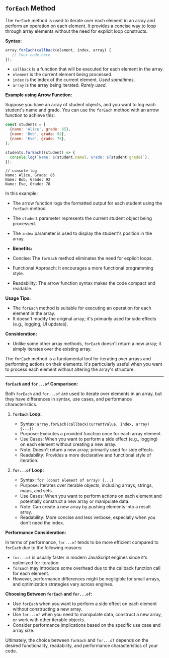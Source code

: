 ## `forEach` Method

The `forEach` method is used to iterate over each element in an array and perform an operation on each element. It
provides a concise way to loop through array elements without the need for explicit loop constructs.

**Syntax:**

```javascript
array.forEach(callback(element, index, array) {
   // Your code here
});
```

- `callback` is a function that will be executed for each element in the array.
- `element` is the current element being processed.
- `index` is the index of the current element. _Used sometimes_.
- `array` is the array being iterated. _Rarely used_.

**Example using Arrow Function:**

Suppose you have an array of student objects, and you want to log each student's name and grade. You can use
the `forEach` method with an arrow function to achieve this:

```javascript
const students = [
  {name: 'Alice', grade: 85},
  {name: 'Bob', grade: 92},
  {name: 'Eve', grade: 78},
];

students.forEach((student) => {
  console.log(`Name: ${student.name}, Grade: ${student.grade}`);
});
```

```text
// console log
Name: Alice, Grade: 85
Name: Bob, Grade: 92
Name: Eve, Grade: 78
```

In this example:

- The arrow function logs the formatted output for each student using the `forEach` method.
- The `student` parameter represents the current student object being processed.
- The `index` parameter is used to display the student's position in the array.

- **Benefits:**
- Concise: The `forEach` method eliminates the need for explicit loops.
- Functional Approach: It encourages a more functional programming style.
- Readability: The arrow function syntax makes the code compact and readable.

**Usage Tips:**

- The `forEach` method is suitable for executing an operation for each element in the array.
- It doesn't modify the original array; it's primarily used for side effects (e.g., logging, UI updates).

**Consideration:**

- Unlike some other array methods, `forEach` doesn't return a new array; it simply iterates over the existing array.

The `forEach` method is a fundamental tool for iterating over arrays and performing actions on their elements. It's
particularly useful when you want to process each element without altering the array's structure.

---

**`forEach` and `for...of` Comparison:**

Both `forEach` and `for...of` are used to iterate over elements in an array, but they have differences in syntax, use
cases, and performance characteristics.

1. **`forEach` Loop:**
    - Syntax: `array.forEach(callback(currentValue, index, array) {...})`
    - Purpose: Executes a provided function once for each array element.
    - Use Cases: When you want to perform a side effect (e.g., logging) on each element without creating a new array.
    - Note: Doesn't return a new array; primarily used for side effects.
    - Readability: Provides a more declarative and functional style of iteration.

2. **`for...of` Loop:**
    - Syntax: `for (const element of array) {...}`
    - Purpose: Iterates over iterable objects, including arrays, strings, maps, and sets.
    - Use Cases: When you want to perform actions on each element and potentially construct a new array or manipulate
      data.
    - Note: Can create a new array by pushing elements into a result array.
    - Readability: More concise and less verbose, especially when you don't need the index.

**Performance Consideration:**

In terms of performance, `for...of` tends to be more efficient compared to `forEach` due to the following reasons:

- `for...of` is usually faster in modern JavaScript engines since it's optimized for iteration.
- `forEach` may introduce some overhead due to the callback function call for each element.
- However, performance differences might be negligible for small arrays, and optimization strategies vary across
  engines.

**Choosing Between `forEach` and `for...of`:**

- Use `forEach` when you want to perform a side effect on each element without constructing a new array.
- Use `for...of` when you need to manipulate data, construct a new array, or work with other iterable objects.
- Consider performance implications based on the specific use case and array size.

Ultimately, the choice between `forEach` and `for...of` depends on the desired functionality, readability, and
performance characteristics of your code.
